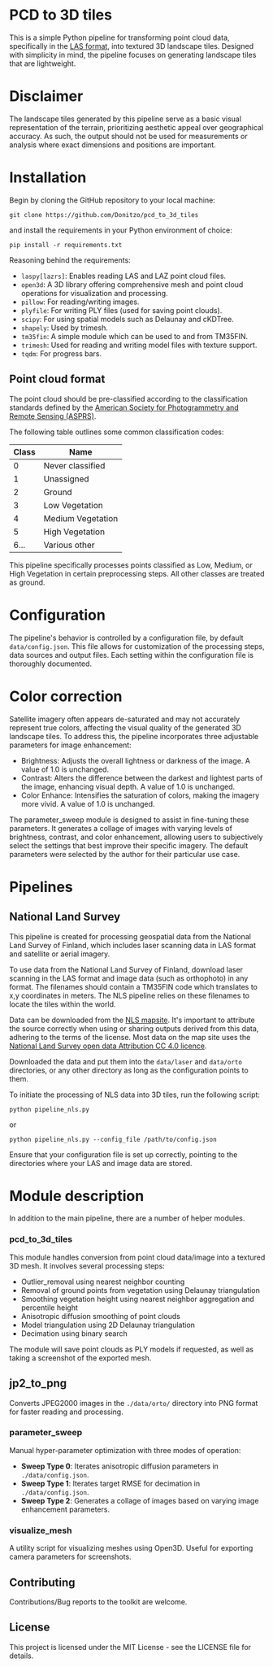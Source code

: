 # PCD to 3D tiles

This is a simple Python pipeline for transforming point cloud data, specifically in the [LAS format](https://en.wikipedia.org/wiki/LAS_file_format), into textured 3D landscape tiles. Designed with simplicity in mind, the pipeline focuses on generating landscape tiles that are lightweight.

# Disclaimer

The landscape tiles generated by this pipeline serve as a basic visual representation of the terrain, prioritizing aesthetic appeal over geographical accuracy. As such, the output should not be used for measurements or analysis where exact dimensions and positions are important.

# Installation

Begin by cloning the GitHub repository to your local machine:

`git clone https://github.com/Donitzo/pcd_to_3d_tiles`

and install the requirements in your Python environment of choice:

`pip install -r requirements.txt`

Reasoning behind the requirements:

  - `laspy[lazrs]`: Enables reading LAS and LAZ point cloud files.
  - `open3d`: A 3D library offering comprehensive mesh and point cloud operations for visualization and processing.
  - `pillow`: For reading/writing images.
  - `plyfile`: For writing PLY files (used for saving point clouds).
  - `scipy`: For using spatial models such as Delaunay and cKDTree.
  - `shapely`: Used by trimesh.
  - `tm35fin`: A simple module which can be used to and from TM35FIN.
  - `trimesh`: Used for reading and writing model files with texture support.
  - `tqdm`: For progress bars.

## Point cloud format

The point cloud should be pre-classified according to the classification standards defined by the [American Society for Photogrammetry and Remote Sensing (ASPRS)](https://www.asprs.org/wp-content/uploads/2019/03/LAS_1_4_r14.pdf).

The following table outlines some common classification codes:

| Class | Name             |
|-------|------------------|
| 0     | Never classified |
| 1     | Unassigned       |
| 2     | Ground           |
| 3     | Low Vegetation   |
| 4     | Medium Vegetation|
| 5     | High Vegetation  |
| 6...  | Various other    |

This pipeline specifically processes points classified as Low, Medium, or High Vegetation in certain preprocessing steps. All other classes are treated as ground.

# Configuration

The pipeline's behavior is controlled by a configuration file, by default `data/config.json`. This file allows for customization of the processing steps, data sources and output files. Each setting within the configuration file is thoroughly documented.

# Color correction

Satellite imagery often appears de-saturated and may not accurately represent true colors, affecting the visual quality of the generated 3D landscape tiles. To address this, the pipeline incorporates three adjustable parameters for image enhancement:

  - Brightness: Adjusts the overall lightness or darkness of the image. A value of 1.0 is unchanged.
  - Contrast: Alters the difference between the darkest and lightest parts of the image, enhancing visual depth. A value of 1.0 is unchanged.
  - Color Enhance: Intensifies the saturation of colors, making the imagery more vivid. A value of 1.0 is unchanged.

The parameter_sweep module is designed to assist in fine-tuning these parameters. It generates a collage of images with varying levels of brightness, contrast, and color enhancement, allowing users to subjectively select the settings that best improve their specific imagery. The default parameters were selected by the author for their particular use case.

# Pipelines

## National Land Survey

This pipeline is created for processing geospatial data from the National Land Survey of Finland, which includes laser scanning data in LAS format and satellite or aerial imagery. 

To use data from the National Land Survey of Finland, download laser scanning in the LAS format and image data (such as orthophoto) in any format. The filenames should contain a TM35FIN code which translates to x,y coordinates in meters. The NLS pipeline relies on these filenames to locate the tiles within the world.

Data can be downloaded from the [NLS mapsite](https://www.maanmittauslaitos.fi/en/e-services/mapsite). It's important to attribute the source correctly when using or sharing outputs derived from this data, adhering to the terms of the license. Most data on the map site uses the [National Land Survey open data Attribution CC 4.0 licence](https://www.maanmittauslaitos.fi/en/opendata-licence-cc40).

Downloaded the data and put them into the `data/laser` and `data/orto` directories, or any other directory as long as the configuration points to them.

To initiate the processing of NLS data into 3D tiles, run the following script:

`python pipeline_nls.py`

or

`python pipeline_nls.py --config_file /path/to/config.json`

Ensure that your configuration file is set up correctly, pointing to the directories where your LAS and image data are stored.

# Module description

In addition to the main pipeline, there are a number of helper modules.

### pcd_to_3d_tiles

This module handles conversion from point cloud data/image into a textured 3D mesh. It involves several processing steps:
  - Outlier_removal using nearest neighbor counting
  - Removal of ground points from vegetation using Delaunay triangulation
  - Smoothing vegetation height using nearest neighbor aggregation and percentile height
  - Anisotropic diffusion smoothing of point clouds
  - Model triangulation using 2D Delaunay triangulation
  - Decimation using binary search

The module will save point clouds as PLY models if requested, as well as taking a screenshot of the exported mesh.

## jp2_to_png

Converts JPEG2000 images in the `./data/orto/` directory into PNG format for faster reading and processing.

### parameter_sweep

Manual hyper-parameter optimization with three modes of operation:
  - **Sweep Type 0**: Iterates anisotropic diffusion parameters in `./data/config.json`.
  - **Sweep Type 1**: Iterates target RMSE for decimation in `./data/config.json`.
  - **Sweep Type 2**: Generates a collage of images based on varying image enhancement parameters.

### visualize_mesh

A utility script for visualizing meshes using Open3D. Useful for exporting camera parameters for screenshots.

## Contributing

Contributions/Bug reports to the toolkit are welcome.

## License

This project is licensed under the MIT License - see the LICENSE file for details.
